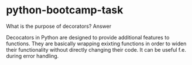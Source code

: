 # python-bootcamp-task

What is the purpose of decorators? Answer

Decocators in Python are designed to provide additional features to functions.
They are basically wrapping exixting functions in order to widen their functionality without directly changing their code.
It can be useful f.e. during error handling.
